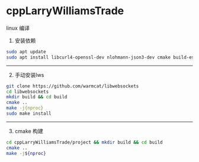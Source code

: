 # cppLarryWilliamsTrade
linux 编译

1. 安装依赖
```bash
sudo apt update
sudo apt install libcurl4-openssl-dev nlohmann-json3-dev cmake build-essential libssl-dev git 
```
-------------------------------------------------------

2. 手动安装lws
```bash
git clone https://github.com/warmcat/libwebsockets
cd libwebsockets
mkdir build && cd build
cmake ..
make -j{nproc}
sudo make install
```

---------------
3. cmake 构建
```bash
cd cppLarryWilliamsTrade/project && mkdir build && cd build 
cmake .. 
make -j${nproc}
```
